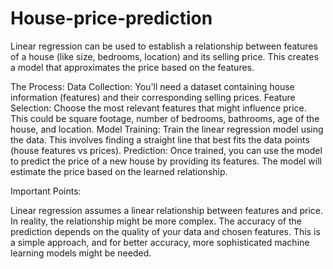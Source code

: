 # House-price-prediction
Linear regression can be used to establish a relationship between features of a house (like size, bedrooms, location) and its selling price. This creates a model that approximates the price based on the features.

The Process:
Data Collection: You'll need a dataset containing house information (features) and their corresponding selling prices.
Feature Selection: Choose the most relevant features that might influence price. This could be square footage, number of bedrooms, bathrooms, age of the house, and location.
Model Training: Train the linear regression model using the data. This involves finding a straight line that best fits the data points (house features vs prices).
Prediction: Once trained, you can use the model to predict the price of a new house by providing its features. The model will estimate the price based on the learned relationship.

Important Points:

Linear regression assumes a linear relationship between features and price. In reality, the relationship might be more complex.
The accuracy of the prediction depends on the quality of your data and chosen features.
This is a simple approach, and for better accuracy, more sophisticated machine learning models might be needed.
